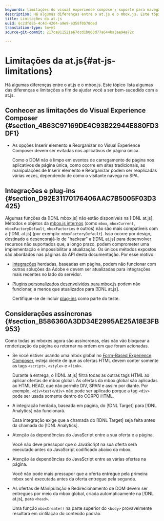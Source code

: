 ```yaml
---
keywords: limitações do visual experience composer; suporte para navegador; integrações; plugins; considerações assíncronas
description: Há algumas diferenças entre o at.js e o mbox.js. Este tópico lista algumas das diferenças e limitações a fim de ajudar você a ser bem-sucedido com a at.js.
title: Limitações da at.js
uuid: 6c2dfd85-4c4d-4204-a9e9-e358f0b70ded
translation-type: tm+mt
source-git-commit: 217ca811521e67dcd1b063d77a644ba3ae94a72c

---
```



# Limitações da at.js{#at-js-limitations}

Há algumas diferenças entre o at.js e o mbox.js. Este tópico lista algumas das diferenças e limitações a fim de ajudar você a ser bem-sucedido com a at.js.

## Conhecer as limitações do Visual Experience Composer {#section_4B63C97169DE4C93B22944E880FD3DF1}

* As opções Inserir elemento e Reorganizar no Visual Experience Composer devem ser evitadas nos aplicativos de página única.

   Como o DOM não é limpo em eventos de carregamento de página nos aplicativos de página única, como ocorre em sites tradicionais, as manipulações de Inserir elemento e Reorganizar podem ser reaplicadas várias vezes, dependendo de como o visitante navega no SPA.

## Integrações e plug-ins  {#section_D92E31170176406AAC7B5005F03D3425}

Algumas funções da [!DNL mbox.js] não estão disponíveis na [!DNL at.js]. Métodos e objetos da [mbox.js internos](../../../../c-target/c-visitor-profile/variables-profiles-parameters-methods.md#section_8C78059D15D9452F95636A5640188537) (como `mbox`, `mboxCurrent`, `mboxFactoryDefault`, `mboxFactories` e outros) não são mais compatíveis com a [!DNL at.js] (por exemplo: `mboxFactoryDefault`). Isso ocorre por design, destinado a desencorajá-lo de "hackear" a [!DNL at.js] para desenvolver recursos não suportados que, a longo prazo, podem comprometer uma implementação e impossibilitar a atualização. Os únicos métodos expostos são abordados nas páginas da API desta documentação. Por esse motivo:

* [Integrações](../../../../c-implementing-target/c-implementing-target-for-client-side-web/c-how-atjs-works/target-atjs-integrations.md#concept_C100BC4F073C4B57A608B309D0157B39) herdadas, baseadas em página, podem não funcionar com outras soluções da Adobe e devem ser atualizadas para integrações mais recentes no lado do servidor.
* [Plugins personalizados desenvolvidos para mbox.js](../../../../c-implementing-target/c-implementing-target-for-client-side-web/t-mbox-download/c-target-atjs-implementation/target-atjs-plugins.md#concept_F5D4C0A4DACF41409CC42FDD93B13FAF) podem não funcionar, a menos que atualizados para [!DNL at.js].

   Certifique-se de incluir [plug-ins](../../../../c-implementing-target/c-implementing-target-for-client-side-web/t-mbox-download/c-target-atjs-implementation/target-atjs-plugins.md#concept_F5D4C0A4DACF41409CC42FDD93B13FAF) como parte do teste.

## Considerações assíncronas {#section_B586360A3DD34E2995AE25A18E3FB953}

Como todas as mboxes agora são assíncronas, elas não vão bloquear a renderização da página ou retornar na ordem em que foram acionadas.

* Se você estiver usando uma mbox global no [Form-Based Experience Composer](../../../../c-experiences/experiences.md#section_3643394BD424463C8768F2907DEBCC22), esteja ciente de que as ofertas HTML devem conter somente as tags `<script>`, `<style>` e `<link>`.

   Durante a entrega, o [!DNL at.js] filtra todas as outras tags HTML ao aplicar ofertas de mbox global. As ofertas da mbox global são aplicadas ao HTML HEAD, que não permite DIV, SPAN e assim por diante. Por exemplo, `<div>test</div>` não pode ser aplicado porque a tag `<div>` pode ser usada somente dentro do CORPO HTML.

* A integração herdada, baseada em página, do [!DNL Target] para [!DNL Analytics] não funcionará.

   Essa integração exige que a chamada do [!DNL Target] seja feita antes da chamada do [!DNL Analytics].

* Atenção às dependências do JavaScript entre a sua oferta e a página.

   Você não deve pressupor que o JavaScript na sua oferta será executado antes do JavaScript codificado abaixo da mbox.

* Atenção às dependências do JavaScript entre as várias ofertas na página.

   Você não pode mais pressupor que a oferta entregue pela primeira mbox será executada antes da oferta entregue pela segunda.

* As ofertas de Manipulação e Redirecionamento de DOM devem ser entregues por meio da mbox global, criada automaticamente na [!DNL at.js], para `<head>`.

   Uma função `mboxCreate()` na parte superior do `<body>` provavelmente resultará em cintilação do conteúdo padrão.

